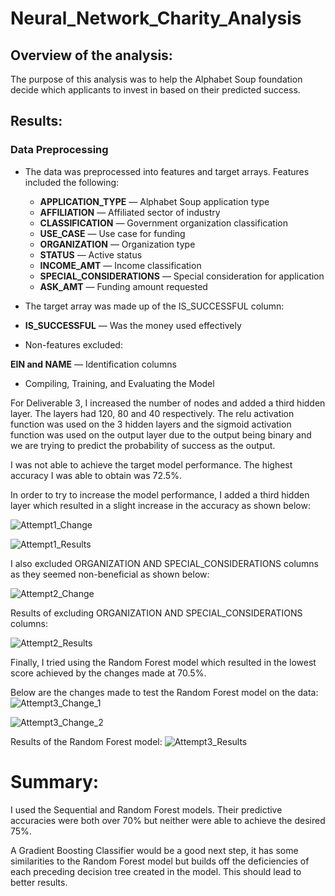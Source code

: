# Neural_Network_Charity_Analysis
## Overview of the analysis: 
The purpose of this analysis was to help the Alphabet Soup foundation decide which applicants to invest in based on their predicted success. 

## Results: 
### Data Preprocessing
- The data was preprocessed into features and target arrays. Features included the following:

  - **APPLICATION_TYPE** — Alphabet Soup application type
  - **AFFILIATION** — Affiliated sector of industry
  - **CLASSIFICATION** — Government organization classification
  - **USE_CASE** — Use case for funding
  - **ORGANIZATION** — Organization type
  - **STATUS** — Active status
  - **INCOME_AMT** — Income classification
  - **SPECIAL_CONSIDERATIONS** — Special consideration for application
  - **ASK_AMT** — Funding amount requested

- The target array was made up of the IS_SUCCESSFUL column:

 - **IS_SUCCESSFUL** — Was the money used effectively

  - Non-features excluded:

**EIN and NAME** — Identification columns

  - Compiling, Training, and Evaluating the Model

For Deliverable 3, I increased the number of nodes and added a third hidden layer. The layers had 120, 80 and 40 respectively. The relu activation function was used on the 3 hidden layers and the sigmoid activation function was used on the output layer due to the output being binary and we are trying to predict the probability of success as the output.

I was not able to achieve the target model performance. The highest accuracy I was able to obtain was 72.5%.

In order to try to increase the model performance, I added a third hidden layer which resulted in a slight increase in the accuracy as shown below: 

![Attempt1_Change](https://user-images.githubusercontent.com/106631875/205740045-5c38104a-2129-4c72-b31d-1aefb2659a9d.png)

![Attempt1_Results](https://user-images.githubusercontent.com/106631875/205740103-84fd46a9-ba72-48d9-b7d1-7a2be7a360ae.png)

I also excluded ORGANIZATION AND SPECIAL_CONSIDERATIONS columns as they seemed non-beneficial as shown below:

![Attempt2_Change](https://user-images.githubusercontent.com/106631875/205740127-0396d2c6-7c86-4117-b8a3-8fda4f027c44.png)

Results of excluding ORGANIZATION AND SPECIAL_CONSIDERATIONS columns: 

![Attempt2_Results](https://user-images.githubusercontent.com/106631875/205740163-cb9447eb-daf7-4483-8fa4-122dd22ad1e4.png)

Finally, I tried using the Random Forest model which resulted in the lowest score achieved by the changes made at 70.5%. 

Below are the changes made to test the Random Forest model on the data:
![Attempt3_Change_1](https://user-images.githubusercontent.com/106631875/205740210-7f66ae99-0371-448f-87c1-eb084faacf9b.png)

![Attempt3_Change_2](https://user-images.githubusercontent.com/106631875/205740221-1f8c651c-c33e-43ba-ab4f-d230d5b4375d.png)

Results of the Random Forest model:
![Attempt3_Results](https://user-images.githubusercontent.com/106631875/205740238-024c65fd-a885-4acb-8c5d-bae617eb48d7.png)

# Summary: 

I used the Sequential and Random Forest models. Their predictive accuracies were both over 70% but neither were able to achieve the desired 75%.

A Gradient Boosting Classifier would be a good next step, it has some similarities to the Random Forest model but builds off the deficiencies of each preceding decision tree created in the model. This should lead to better results. 
